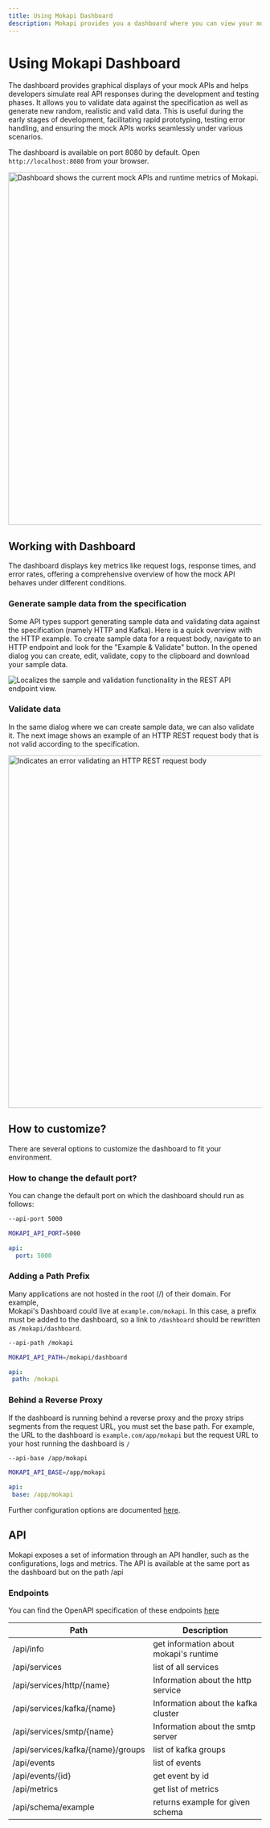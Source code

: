 ```yaml
---
title: Using Mokapi Dashboard
description: Mokapi provides you a dashboard where you can view your mock APIs or analyze traffic like a HTTP request/response.
---
```

# Using Mokapi Dashboard

The dashboard provides graphical displays of your mock APIs and helps developers 
simulate real API responses during the development and testing phases. It allows 
you to validate data against the specification as well as generate new random, realistic and valid data.
This is useful during the early stages of development, facilitating rapid prototyping, testing error handling, 
and ensuring the mock APIs works seamlessly under various scenarios.

The dashboard is available on port 8080 by default. Open `http://localhost:8080` from your browser.

<img src="/dashboard-overview-mock-api.jpg" width="700" alt="Dashboard shows the current mock APIs and runtime metrics of Mokapi." title="" />

## Working with Dashboard

The dashboard displays key metrics like request logs, 
response times, and error rates, offering a comprehensive 
overview of how the mock API behaves under different conditions.

### Generate sample data from the specification

Some API types support generating sample data and validating data against the specification 
(namely HTTP and Kafka). Here is a quick overview with the HTTP example. To create sample data for a 
request body, navigate to an HTTP endpoint and look for the "Example & Validate" button.
In the opened dialog you can create, edit, validate, copy to the clipboard and download 
your sample data.

<img src="/dashboard-rest-api-endpoint-example-validate.jpg" alt="Localizes the sample and validation functionality in the REST API endpoint view." />

### Validate data

In the same dialog where we can create sample data, we can also validate it. The next image
shows an example of an HTTP REST request body that is not valid according to the specification.

<img src="/dashboard-rest-api-data-validation-with-error.jpg" width="700" alt="Indicates an error validating an HTTP REST request body" />

## How to customize?

There are several options to customize the dashboard to fit your environment.

### How to change the default port?

You can change the default port on which the dashboard should run as follows:

```bash tab=CLI
--api-port 5000
```
```bash tab=Env
MOKAPI_API_PORT=5000
```
```yaml tab=File (YAML)
api:
  port: 5000
```

### Adding a Path Prefix

Many applications are not hosted in the root (/) of their domain. For example,  
Mokapi's Dashboard could live at `example.com/mokapi`. In this case, a prefix must be 
added to the dashboard, so a link to `/dashboard` should be rewritten as `/mokapi/dashboard`.

```bash tab=CLI
--api-path /mokapi
```
```bash tab=Env
MOKAPI_API_PATH=/mokapi/dashboard
```
```yaml tab=File (YAML)
api:
 path: /mokapi
```

### Behind a Reverse Proxy

If the dashboard is running behind a reverse proxy and the proxy strips segments from the request 
URL, you must set the base path. For example, the URL to the dashboard is `example.com/app/mokapi`
but the request URL to your host running the dashboard is `/`

```bash tab=CLI
--api-base /app/mokapi
```
```bash tab=Env
MOKAPI_API_BASE=/app/mokapi
```
```yaml tab=File (YAML)
api:
 base: /app/mokapi
```

Further configuration options are documented [here](/docs/configuration/reference.md).

## API

Mokapi exposes a set of information through an API handler, 
such as the configurations, logs and metrics. The API is available at the same port 
as the dashboard but on the path /api

### Endpoints

You can find the OpenAPI specification of these endpoints 
[here](https://github.com/marle3003/mokapi/blob/master/examples/mokapi/dashboard.yml)

| Path                              | Description                            |
|-----------------------------------|----------------------------------------|
| /api/info                         | get information about mokapi's runtime |
 | /api/services                     | list of all services                   |
 | /api/services/http/{name}         | Information about the http service     |
 | /api/services/kafka/{name}        | Information about the kafka cluster    |
 | /api/services/smtp/{name}         | Information about the smtp server      |
 | /api/services/kafka/{name}/groups | list of kafka groups                   |
 | /api/events                       | list of events                         |
 | /api/events/{id}                  | get event by id                        |
 | /api/metrics                      | get list of metrics                    |
 | /api/schema/example               | returns example for given schema       |